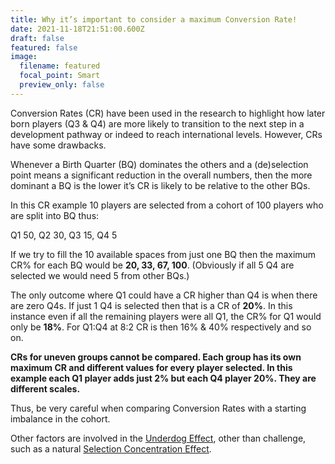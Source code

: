 ```yaml
---
title: Why it’s important to consider a maximum Conversion Rate!
date: 2021-11-18T21:51:00.600Z
draft: false
featured: false
image:
  filename: featured
  focal_point: Smart
  preview_only: false
---
```

Conversion Rates (CR) have been used in the research to highlight how later born players (Q3 & Q4) are more likely to transition to the next step in a development pathway or indeed to reach international levels. However, CRs have some drawbacks.

Whenever a Birth Quarter (BQ) dominates the others and a (de)selection point means a significant reduction in the overall numbers, then the more dominant a BQ is the lower it’s CR is likely to be relative to the other BQs.

In this CR example 10 players are selected from a cohort of 100 players who are split into BQ thus:

Q1 50, Q2 30, Q3 15, Q4 5

If we try to fill the 10 available spaces from just one BQ then the maximum CR% for each BQ would be **20, 33, 67, 100**. (Obviously if all 5 Q4 are selected we would need 5 from other BQs.)

The only outcome where Q1 could have a CR higher than Q4 is when there are zero Q4s. If just 1 Q4 is selected then that is a CR of **20%**. In this instance even if all the remaining players were all Q1, the CR% for Q1 would only be **18%**. For Q1:Q4 at 8:2 CR is then 16% & 40% respectively and so on. 

**CRs for uneven groups cannot be compared. Each group has its own maximum CR and different values for every player selected. In this example each Q1 player adds just 2% but each Q4 player 20%. They are different scales.**

Thus, be very careful when comparing Conversion Rates with a starting imbalance in the cohort. 

Other factors are involved in the [Underdog Effect](https://onemoresummer.co.uk/post/what-is-the-underdog-effect/), other than challenge, such as a natural [Selection Concentration Effect](https://onemoresummer.co.uk/post/is-the-selection-concentration-effect-a-large-part-of-the-underdog-effect/).